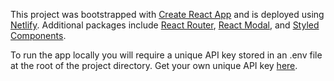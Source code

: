 This project was bootstrapped with [Create React App](https://github.com/facebook/create-react-app) and is deployed using [Netlify](https://elegant-colden-42711a.netlify.app/). Additional packages include [React Router](https://www.npmjs.com/package/react-router-dom), [React Modal](https://github.com/reactjs/react-modal), and [Styled Components](https://styled-components.com/).

To run the app locally you will require a unique API key stored in an .env file at the root of the project directory. Get your own unique API key [here](https://thecatapi.com/).
